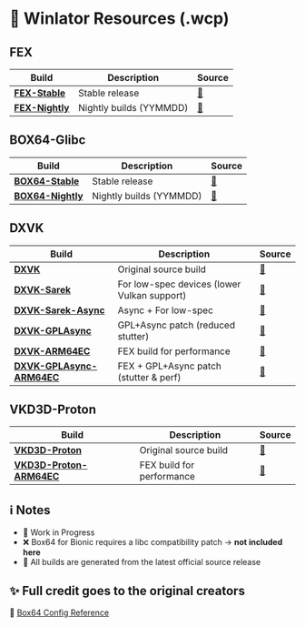 # 🤖 Winlator Resources (.wcp)

## FEX
| Build | Description | Source |
|-------|-------------|--------|
| [**FEX-Stable**](https://github.com/Arihany/Winlator-Resources/releases/tag/FEX-STABLE) | Stable release | [🔗](https://github.com/FEX-Emu/FEX) |
| [**FEX-Nightly**](https://github.com/Arihany/Winlator-Resources/releases/tag/FEX-NIGHTLY) | Nightly builds (YYMMDD) | [🔗](https://github.com/FEX-Emu/FEX) |


## BOX64-Glibc
| Build | Description | Source |
|-------|-------------|--------|
| [**BOX64-Stable**](https://github.com/Arihany/Winlator-Resources/releases/tag/BOX64-STABLE) | Stable release | [🔗](https://github.com/ptitSeb/box64) |
| [**BOX64-Nightly**](https://github.com/Arihany/Winlator-Resources/releases/tag/BOX64-NIGHTLY) | Nightly builds (YYMMDD) | [🔗](https://github.com/ptitSeb/box64) |


## DXVK
| Build | Description | Source |
|-------|-------------|--------|
| [**DXVK**](https://github.com/Arihany/Winlator-Resources/releases/tag/DXVK) | Original source build | [🔗](https://github.com/doitsujin/dxvk) |
| [**DXVK-Sarek**](https://github.com/Arihany/Winlator-Resources/releases/tag/DXVK-SAREK) | For low-spec devices (lower Vulkan support) | [🔗](https://github.com/pythonlover02/DXVK-Sarek) |
| [**DXVK-Sarek-Async**](https://github.com/Arihany/Winlator-Resources/releases/tag/DXVK-SAREK-ASYNC) | Async + For low-spec | [🔗](https://github.com/pythonlover02/DXVK-Sarek) |
| [**DXVK-GPLAsync**](https://github.com/Arihany/Winlator-Resources/releases/tag/DXVK-GPLASYNC) | GPL+Async patch (reduced stutter) | [🔗](https://gitlab.com/Ph42oN/dxvk-gplasync) |
| [**DXVK-ARM64EC**](https://github.com/Arihany/Winlator-Resources/releases/tag/DXVK-ARM64EC) | FEX build for performance | [🔗](https://wiki.fex-emu.com/index.php/Development:ARM64EC) |
| [**DXVK-GPLAsync-ARM64EC**](https://github.com/Arihany/Winlator-Resources/releases/tag/DXVK-GPLASYNC-ARM64EC) | FEX + GPL+Async patch (stutter & perf) | [🔗](https://wiki.fex-emu.com/index.php/Development:ARM64EC) |


## VKD3D-Proton
| Build | Description | Source |
|-------|-------------|--------|
| [**VKD3D-Proton**](https://github.com/Arihany/Winlator-Resources/releases/tag/VKD3D-PROTON) | Original source build | [🔗](https://github.com/HansKristian-Work/vkd3d-proton) |
| [**VKD3D-Proton-ARM64EC**](https://github.com/Arihany/Winlator-Resources/releases/tag/VKD3D-PROTON-ARM64EC) | FEX build for performance | [🔗](https://wiki.fex-emu.com/index.php/Development:ARM64EC) |


## ℹ️ Notes
- 🚧 Work in Progress  
- ❌ Box64 for Bionic requires a libc compatibility patch → **not included here**  
- 🤖 All builds are generated from the latest official source release


## ✨ Full credit goes to the original creators


🔗 [Box64 Config Reference](https://github.com/ptitSeb/box64/blob/main/system/box64.box64rc)
